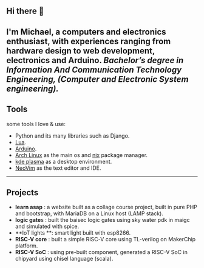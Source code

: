 ## Hi there 👋
I'm Michael, a computers and electronics enthusiast, with experiences ranging from hardware design to web development, electronics and Arduino. 
 _Bachelor’s degree in Information And Communication Technology Engineering, (Computer and Electronic System engineering)._
---
## Tools
some tools I love & use:
* Python and its many libraries such as Django.
* [Lua](https://www.lua.org/).
* [Arduino](https://www.arduino.cc/).
* [Arch Linux](https://archlinux.org/) as the main os and [nix](https://nixos.org/) package manager.
* [kde plasma](https://kde.org/plasma-desktop/) as a desktop environment.
* [NeoVim](https://neovim.io/) as the text editor and IDE.
---
## Projects
* **learn asap** : a website built as a collage course project, built in pure PHP and bootstrap, with MariaDB on a Linux host (LAMP stack).
* **logic gate**s : built the baisec logic gates using sky water pdk in maigc and simulated with spice.
* **IoT lights **: smart light built with esp8266.
* **RISC-V core** : built a simple RISC-V core using TL-verilog on MakerChip platform.
* **RISC-V SoC** : using pre-built component, generated a RISC-V SoC in chipyard using chisel language (scala).
